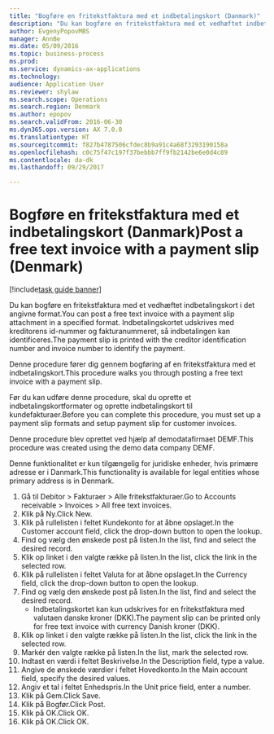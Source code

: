 ```yaml
--- 
title: "Bogføre en fritekstfaktura med et indbetalingskort (Danmark)"
description: "Du kan bogføre en fritekstfaktura med et vedhæftet indbetalingskort i det angivne format."
author: EvgenyPopovMBS
manager: AnnBe
ms.date: 05/09/2016
ms.topic: business-process
ms.prod: 
ms.service: dynamics-ax-applications
ms.technology: 
audience: Application User
ms.reviewer: shylaw
ms.search.scope: Operations
ms.search.region: Denmark
ms.author: epopov
ms.search.validFrom: 2016-06-30
ms.dyn365.ops.version: AX 7.0.0
ms.translationtype: HT
ms.sourcegitcommit: f827b4787506cfdec8b9a91c4a68f3293190158a
ms.openlocfilehash: c0c75f47c197f37bebbb7ff9fb2142be6e0d4c89
ms.contentlocale: da-dk
ms.lasthandoff: 09/29/2017

---
```

# <a name="post-a-free-text-invoice-with-a-payment-slip-denmark"></a><span data-ttu-id="0a185-103">Bogføre en fritekstfaktura med et indbetalingskort (Danmark)</span><span class="sxs-lookup"><span data-stu-id="0a185-103">Post a free text invoice with a payment slip (Denmark)</span></span>

[!include[task guide banner](../../includes/task-guide-banner.md)]

<span data-ttu-id="0a185-104">Du kan bogføre en fritekstfaktura med et vedhæftet indbetalingskort i det angivne format.</span><span class="sxs-lookup"><span data-stu-id="0a185-104">You can post a free text invoice with a payment slip attachment in a specified format.</span></span> <span data-ttu-id="0a185-105">Indbetalingskortet udskrives med kreditorens id-nummer og fakturanummeret, så indbetalingen kan identificeres.</span><span class="sxs-lookup"><span data-stu-id="0a185-105">The payment slip is printed with the creditor identification number and invoice number to identify the payment.</span></span>



<span data-ttu-id="0a185-106">Denne procedure fører dig gennem bogføring af en fritekstfaktura med et indbetalingskort.</span><span class="sxs-lookup"><span data-stu-id="0a185-106">This procedure walks you through posting a free text invoice with a payment slip.</span></span>



<span data-ttu-id="0a185-107">Før du kan udføre denne procedure, skal du oprette et indbetalingskortformater og oprette indbetalingskort til kundefakturaer.</span><span class="sxs-lookup"><span data-stu-id="0a185-107">Before you can complete this procedure, you must set up a payment slip formats and setup payment slip for customer invoices.</span></span> 

<span data-ttu-id="0a185-108">Denne procedure blev oprettet ved hjælp af demodatafirmaet DEMF.</span><span class="sxs-lookup"><span data-stu-id="0a185-108">This procedure was created using the demo data company DEMF.</span></span> 

<span data-ttu-id="0a185-109">Denne funktionalitet er kun tilgængelig for juridiske enheder, hvis primære adresse er i Danmark.</span><span class="sxs-lookup"><span data-stu-id="0a185-109">This functionality is available for legal entities whose primary address is in Denmark.</span></span> 



1. <span data-ttu-id="0a185-110">Gå til Debitor > Fakturaer > Alle fritekstfakturaer.</span><span class="sxs-lookup"><span data-stu-id="0a185-110">Go to Accounts receivable > Invoices > All free text invoices.</span></span>
2. <span data-ttu-id="0a185-111">Klik på Ny.</span><span class="sxs-lookup"><span data-stu-id="0a185-111">Click New.</span></span>
3. <span data-ttu-id="0a185-112">Klik på rullelisten i feltet Kundekonto for at åbne opslaget.</span><span class="sxs-lookup"><span data-stu-id="0a185-112">In the Customer account field, click the drop-down button to open the lookup.</span></span>
4. <span data-ttu-id="0a185-113">Find og vælg den ønskede post på listen.</span><span class="sxs-lookup"><span data-stu-id="0a185-113">In the list, find and select the desired record.</span></span>
5. <span data-ttu-id="0a185-114">Klik op linket i den valgte række på listen.</span><span class="sxs-lookup"><span data-stu-id="0a185-114">In the list, click the link in the selected row.</span></span>
6. <span data-ttu-id="0a185-115">Klik på rullelisten i feltet Valuta for at åbne opslaget.</span><span class="sxs-lookup"><span data-stu-id="0a185-115">In the Currency field, click the drop-down button to open the lookup.</span></span>
7. <span data-ttu-id="0a185-116">Find og vælg den ønskede post på listen.</span><span class="sxs-lookup"><span data-stu-id="0a185-116">In the list, find and select the desired record.</span></span>
    * <span data-ttu-id="0a185-117">Indbetalingskortet kan kun udskrives for en fritekstfaktura med valutaen danske kroner (DKK).</span><span class="sxs-lookup"><span data-stu-id="0a185-117">The payment slip can be printed only for free text invoice with currency Danish kroner (DKK).</span></span>  
8. <span data-ttu-id="0a185-118">Klik op linket i den valgte række på listen.</span><span class="sxs-lookup"><span data-stu-id="0a185-118">In the list, click the link in the selected row.</span></span>
9. <span data-ttu-id="0a185-119">Markér den valgte række på listen.</span><span class="sxs-lookup"><span data-stu-id="0a185-119">In the list, mark the selected row.</span></span>
10. <span data-ttu-id="0a185-120">Indtast en værdi i feltet Beskrivelse.</span><span class="sxs-lookup"><span data-stu-id="0a185-120">In the Description field, type a value.</span></span>
11. <span data-ttu-id="0a185-121">Angive de ønskede værdier i feltet Hovedkonto.</span><span class="sxs-lookup"><span data-stu-id="0a185-121">In the Main account field, specify the desired values.</span></span>
12. <span data-ttu-id="0a185-122">Angiv et tal i feltet Enhedspris.</span><span class="sxs-lookup"><span data-stu-id="0a185-122">In the Unit price field, enter a number.</span></span>
13. <span data-ttu-id="0a185-123">Klik på Gem.</span><span class="sxs-lookup"><span data-stu-id="0a185-123">Click Save.</span></span>
14. <span data-ttu-id="0a185-124">Klik på Bogfør.</span><span class="sxs-lookup"><span data-stu-id="0a185-124">Click Post.</span></span>
15. <span data-ttu-id="0a185-125">Klik på OK.</span><span class="sxs-lookup"><span data-stu-id="0a185-125">Click OK.</span></span>
16. <span data-ttu-id="0a185-126">Klik på OK.</span><span class="sxs-lookup"><span data-stu-id="0a185-126">Click OK.</span></span>


